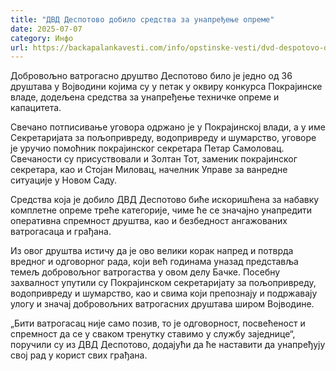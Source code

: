 ```yaml
---
title: "ДВД Деспотово добило средства за унапређење опреме"
date: 2025-07-07
category: Инфо
url: https://backapalankavesti.com/info/opstinske-vesti/dvd-despotovo-dobilo-sredstva-za-unapredjenje-opreme/
---
```


Добровољно ватрогасно друштво Деспотово било је једно од 36 друштава у Војводини којима су у петак у оквиру конкурса Покрајинске владе, додељена средства за унапређење техничке опреме и капацитета.

Свечано потписивање уговора одржано је у Покрајинској влади, а у име Секретаријата за пољопривреду, водопривреду и шумарство, уговоре је уручио помоћник покрајинског секретара Петар Самоловац. Свечаности су присуствовали и Золтан Тот, заменик покрајинског секретара, као и Стојан Миловац, начелник Управе за ванредне ситуације у Новом Саду.

Средства која је добило ДВД Деспотово биће искоришћена за набавку комплетне опреме треће категорије, чиме ће се значајно унапредити оперативна спремност друштва, као и безбедност ангажованих ватрогасаца и грађана.

Из овог друштва истичу да је ово велики корак напред и потврда вредног и одговорног рада, који већ годинама уназад представља темељ добровољног ватрогаства у овом делу Бачке. Посебну захвалност упутили су Покрајинском секретаријату за пољопривреду, водопривреду и шумарство, као и свима који препознају и подржавају улогу и значај добровољних ватрогасних друштава широм Војводине.

„Бити ватрогасац није само позив, то је одговорност, посвећеност и спремност да се у сваком тренутку ставимо у службу заједнице“, поручили су из ДВД Деспотово, додајући да ће наставити да унапређују свој рад у корист свих грађана.
